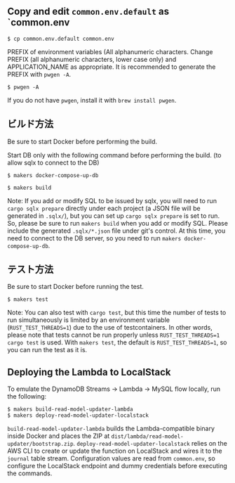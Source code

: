 ## Copy and edit `common.env.default` as `common.env

```shell
$ cp common.env.default common.env
```

PREFIX of environment variables (All alphanumeric characters. Change PREFIX (all alphanumeric characters, lower case
only) and APPLICATION_NAME as appropriate.
It is recommended to generate the PREFIX with `pwgen -A`.

```shell
$ pwgen -A
```

If you do not have `pwgen`, install it with `brew install pwgen`.

## ビルド方法

Be sure to start Docker before performing the build.

Start DB only with the following command before performing the build. (to allow sqlx to connect to the DB)

```shell
$ makers docker-compose-up-db
```

```shell
$ makers build
```

Note: If you add or modify SQL to be issued by sqlx, you will need to run `cargo sqlx prepare` directly under each
project (a JSON file will be generated in `.sqlx/`), but you can set up `cargo sqlx prepare` is set to run.
So, please be sure to run `makers build` when you add or modify SQL. Please include the generated `.sqlx/*.json` file
under git's control. At this time, you need to connect to the DB server, so you need to
run `makers docker-compose-up-db`.

## テスト方法

Be sure to start Docker before running the test.

```shell
$ makers test
```

Note: You can also test with `cargo test`, but this time the number of tests to run simultaneously is limited by an
environment variable (`RUST_TEST_THREADS=1`) due to the use of testcontainers.
In other words, please note that tests cannot be run properly unless `RUST_TEST_THREADS=1 cargo test` is used.
With `makers test`, the default is `RUST_TEST_THREADS=1`, so you can run the test as it is.
## Deploying the Lambda to LocalStack

To emulate the DynamoDB Streams → Lambda → MySQL flow locally, run the following:

```shell
$ makers build-read-model-updater-lambda
$ makers deploy-read-model-updater-localstack
```

`build-read-model-updater-lambda` builds the Lambda-compatible binary inside Docker and places the ZIP at `dist/lambda/read-model-updater/bootstrap.zip`.
`deploy-read-model-updater-localstack` relies on the AWS CLI to create or update the function on LocalStack and wires it to the `journal` table stream.
Configuration values are read from `common.env`, so configure the LocalStack endpoint and dummy credentials before executing the commands.
